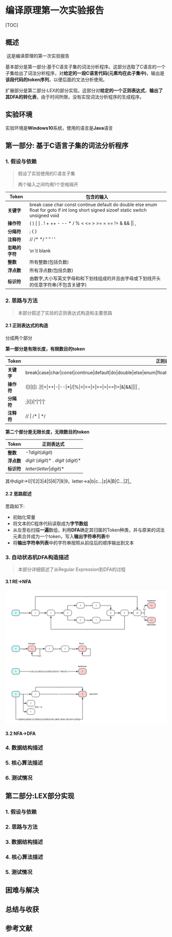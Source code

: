 # 编译原理第一次实验报告

[TOC]

## 概述

​	这是编译原理的第一次实验报告

​	基本部分是第一部分:基于C语言子集的词法分析程序。这部分选取了C语言的一个子集给出了词法分析程序，对**给定的一段C语言代码(元素均在此子集中)**，输出是**该段代码的token序列**，以便后面的文法分析使用。

​	扩展部分是第二部分:LEX的部分实现。这部分对**给定的一个正则表达式**，**输出了其DFA的转化表**，由于时间所限，没有实现词法分析程序的生成程序。

## 实验环境

​	实验环境是**Windows10**系统，使用的语言是**Java**语言

## 第一部分: 基于C语言子集的词法分析程序

### 1. 假设与依赖

> 假设了实验使用的C语言子集
>
> 两个输入之间均用1个空格隔开

| Token     | 包含的输入                                    |
| --------- | ---------------------------------------- |
| **关键字**   | break case char const continue default do double else enum float for goto if int long short signed sizoef static switch unsigned void |
| **操作符**   | ( ) [ ] . ! + ++ - -- * / % < <= > >= = == != & && \|\| , |
| **分隔符**   | ; { }                                    |
| **注释符**   | // /* */ “ ” ‘ ’                         |
| **忽略的字符** | \n \t blank                              |
| **整数**    | 所有整数(包括负数)                               |
| **浮点数**   | 所有浮点数(包括负数)                              |
| **标识符**   | 由数字,大小写英文字母和和下划线组成的并且由字母或下划线开头的任意字符串(不包含关键字) |

### 2. 思路与方法

> 本部分叙述了实验的正则表达式构造和主要思路

#### 2.1 正则表达式的构造

分成两个部分

**第一部分是有限长度，有限数目的token**

| Token   | 正则表达式                                    |
| ------- | ---------------------------------------- |
| **关键字** | break\|case\|char\|const\|continue\|default\|do\|double\|else\|enum\|float\|for\|goto\|if\|int\|long\|short\|signed\|sizoef\|static\|switch\|unsigned\|void |
| **操作符** | (\|)\|[\|] .\|!\|+\|++\|-\|--\|*\|/\|%\|<\|<=\|>\|>=\|=\|==\|!=\|&\|&&\|\|\|\| , |
| **分隔符** | ;\|{\|}\|“\|”\|‘\|’                      |
| **注释符** | // \| /* \| */                           |

**第二个部分是无限长度，无限数目的token**

| Token   | 正则表达式                                   |
| ------- | --------------------------------------- |
| **整数**  | -?*digit*(*digit*)                      |
| **浮点数** | *digit* (*digit*)* . *digit* (*digit*)* |
| **标识符** | *letter*(*letter*\|*digit*)*            |

其中*digit*->0|1|2|3|4|5|6|7|8|9，letter->a|b|c…|z|A|B|C…|Z|_

#### 2.2 思路叙述

思路如下:


- 初始化常量
- 将文本的C程序代码读取成为**字节数组**
- 从左至右扫描**一遍**数组，利用**DFA**确定其归属的Token种类，并与原来的词法元素合并成为一个token，写入**输出字符串列表**中
- 将**输出字符串列表**中的字符串按照从前往后的顺序输出到文本

### 3. 自动状态机DFA构造描述

> 本部分详细叙述了从Regular Expression到DFA的过程

#### 3.1 RE->NFA

![NFA](img/NFA.png)

#### 3.2 NFA->DFA



### 4. 数据结构描述

### 5. 核心算法描述

### 6. 测试情况

## 第二部分:LEX部分实现

### 1. 假设与依赖

### 2. 思路与方法

### 3. 数据结构描述

### 4. 核心算法描述

### 5. 测试情况

## 困难与解决

## 总结与收获

## 参考文献

